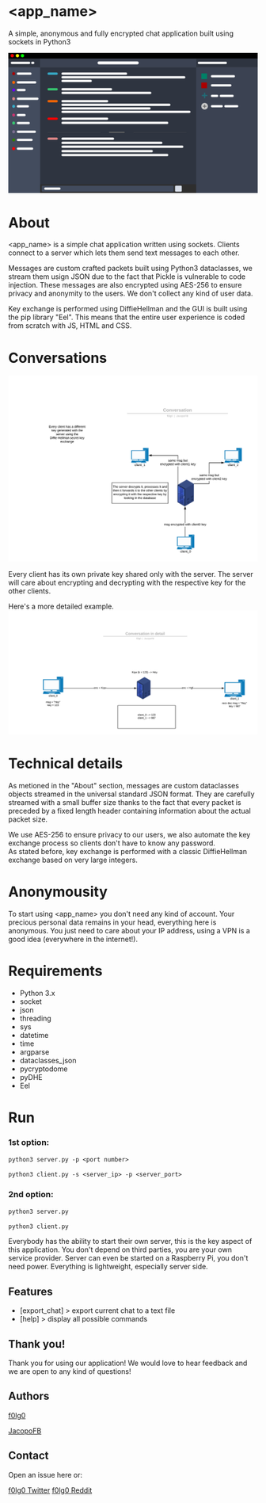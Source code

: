 # <app_name>
A simple, anonymous and fully encrypted chat application built using sockets in Python3

![example](./wireframes/PNG/[1]main.png)

# About

<app_name> is a simple chat application written using sockets. Clients connect to a server which lets them send text messages to each other.

Messages are custom crafted packets built using Python3 dataclasses, we stream them usign JSON due to the fact that Pickle is vulnerable to code injection. These messages are also encrypted using AES-256 to ensure privacy and anonymity to the users. We don't collect any kind of user data.

Key exchange is performed using DiffieHellman and the GUI is built using the pip library "Eel". This means that the entire user experience is coded from scratch with JS, HTML and CSS.

# Conversations

![convo](./documentation/convo.png)

Every client has its own private key shared only with the server. The server will care about encrypting and decrypting with the respective key for the other clients. 

Here's a more detailed example.
![detail](./documentation/detail.png)

# Technical details

As metioned in the "About" section, messages are custom dataclasses objects streamed in the universal standard JSON format. They are carefully streamed with a small buffer size thanks to the fact that every packet is preceded by a fixed length header containing information about the actual packet size.

We use AES-256 to ensure privacy to our users, we also automate the key exchange process so clients don't have to know any password.  
As stated before, key exchange is performed with a classic DiffieHellman exchange based on very large integers.

# Anonymousity

To start using <app_name> you don't need any kind of account. Your precious personal data remains in your head, everything here is anonymous. You just need to care about your IP address, using a VPN is a good idea (everywhere in the internet!). 

# Requirements 

* Python 3.x
* socket
* json
* threading
* sys
* datetime
* time
* argparse
* dataclasses_json
* pycryptodome
* pyDHE
* Eel

# Run 

### 1st option:

```
python3 server.py -p <port number>
```
```
python3 client.py -s <server_ip> -p <server_port>
```

### 2nd option:

```
python3 server.py
```
```
python3 client.py
```

Everybody has the ability to start their own server, this is the key aspect of this application. You don't depend on third parties, you are your own service provider. Server can even be started on a Raspberry Pi, you don't need power. Everything is lightweight, especially server side. 

## Features

* [export_chat] > export current chat to a text file 
* [help] > display all possible commands

## Thank you!

Thank you for using our application! We would love to hear feedback and we are open to any kind of questions!

## Authors

[f0lg0](https://github.com/f0lg0)

[JacopoFB](https://github.com/JacopoFB)

## Contact

Open an issue here or:

[f0lg0 Twitter](https://twitter.com/f0lg0)
[f0lg0 Reddit](https://www.reddit.com/user/_folgo_/)


